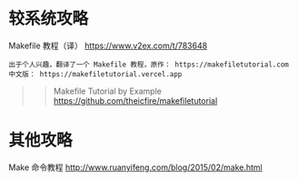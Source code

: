 
# 较系统攻略

Makefile 教程（译） https://www.v2ex.com/t/783648
```console
出于个人兴趣，翻译了一个 Makefile 教程，原作： https://makefiletutorial.com
中文版： https://makefiletutorial.vercel.app
```
>> Makefile Tutorial by Example https://github.com/theicfire/makefiletutorial

# 其他攻略

Make 命令教程 http://www.ruanyifeng.com/blog/2015/02/make.html
